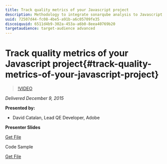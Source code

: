 ```yaml
---
title: Track quality metrics of your Javascript project
description: Methodology to integrate sonarqube analysis to Javascript projects and thus get access to • Basic static code analysis • Unit testing coverage • Integration testing coverage (AEM)
uuid: 72507d44-fc08-4be5-a91b-a6c05709fe35
discoiquuid: 6511d4b9-302a-453a-a6b0-8eea40769b20
targetaudience: target-audience advanced
---
```


# Track quality metrics of your Javascript project{#track-quality-metrics-of-your-javascript-project}

>[!VIDEO](https://video.tv.adobe.com/v/19372/?quality=9)

*Delivered December 9, 2015*

**Presented by:**

* David Catalan, Lead QE Developer, Adobe

**Presenter Slides**

[Get File](assets/aem-gems-js-quality-metrics-12-9-15.pdf)

Code Sample

[Get File](assets/com-adobe-granite-ui-utils-timing-with-licenses.zip)
<!--
[Get back to the Overview](https://helpx.adobe.com/experience-manager/kt/eseminars/gems/aem-index.html)
-->
